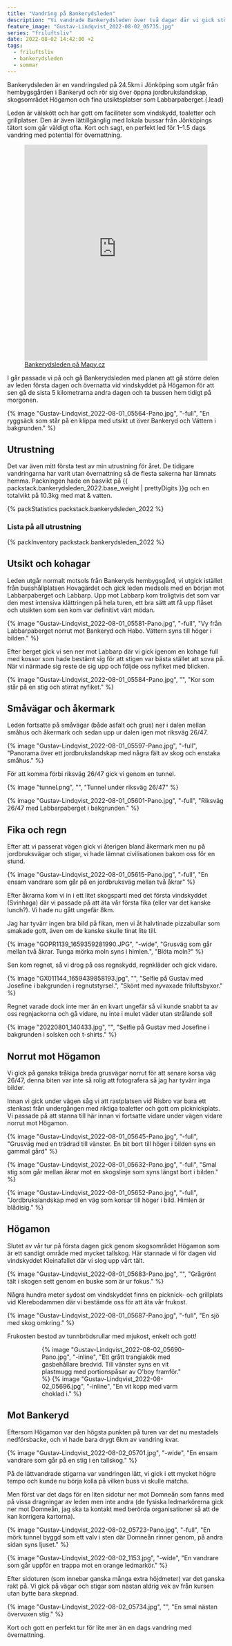 ```yaml
---
title: "Vandring på Bankerydsleden"
description: "Vi vandrade Bankerydsleden över två dagar där vi gick större delen av leden första dagen och övernattade vid vindskyddet på Högamon för att sen gå de sista 5 kilometrarna andra dagen och ta bussen hem tidigt på morgonen."
feature_image: "Gustav-Lindqvist_2022-08-02_05735.jpg"
series: "friluftsliv"
date: 2022-08-02 14:42:00 +2
tags:
  - friluftsliv
  - bankerydsleden
  - sommar
---
```

  
Bankerydsleden är en vandringsled på 24.5km i Jönköping som utgår från hembygsgården i Bankeryd och rör sig över öppna jordbrukslandskap, skogsområdet Högamon och fina utsiktsplatser som Labbarpaberget.{.lead}

Leden är välskött och har gott om faciliteter som vindskydd, toaletter och grillplatser. Den är även lättillgänglig med lokala bussar från Jönköpings tätort som går väldigt ofta. Kort och sagt, en perfekt led för 1–1.5 dags vandring med potential för övernattning.

<figure class="map -full">
    <iframe style="border:none" src="https://en.frame.mapy.cz/s/gabeporena" width="100%" height="500" frameborder="0" alt="Karta över Bankeryd med Bankerydsleden utmärkt med röd linje."></iframe>
    <figcaption><a href="https://en.mapy.cz/turisticka?x=14.0721374&y=57.8475668&z=14&l=0">Bankerydsleden på Mapy.cz</a></figcaption>
</figure>

I går passade vi på och gå Bankerydsleden med planen att gå större delen av leden första dagen och övernatta vid vindskyddet på Högamon för att sen gå de sista 5 kilometrarna andra dagen och ta bussen hem tidigt på morgonen.

{% image "Gustav-Lindqvist_2022-08-01_05564-Pano.jpg", "-full", "En ryggsäck som står på en klippa med utsikt ut över Bankeryd och Vättern i bakgrunden." %}

## Utrustning

Det var även mitt första test av min utrustning för året. De tidigare vandringarna har varit utan övernattning så de flesta sakerna har lämnats hemma. Packningen hade en basvikt på {{ packstack.bankerydsleden_2022.base_weight | prettyDigits }}g och en totalvikt på 10.3kg med mat & vatten.

{% packStatistics packstack.bankerydsleden_2022 %}

### Lista på all utrustning

{% packInventory packstack.bankerydsleden_2022 %}

## Utsikt och kohagar

Leden utgår normalt motsols från Bankeryds hembygsgård, vi utgick istället från busshållplatsen Hovagärdet och gick leden medsols med en början mot Labbarpaberget och Labbarp. Upp mot Labbarp kom troligtvis det som var den mest intensiva klättringen på hela turen, ett bra sätt att få upp flåset och utsikten som sen kom var definitivt värt mödan.

{% image "Gustav-Lindqvist_2022-08-01_05581-Pano.jpg", "-full", "Vy från Labbarpaberget norrut mot Bankeryd och Habo. Vättern syns till höger i bilden." %}

Efter berget gick vi sen ner mot Labbarp där vi gick igenom en kohage full med kossor som hade bestämt sig för att stigen var bästa stället att sova på. När vi närmade sig reste de sig upp och följde oss nyfiket med blicken.

{% image "Gustav-Lindqvist_2022-08-01_05584-Pano.jpg", "", "Kor som står på en stig och stirrat nyfiket." %}

## Småvägar och åkermark

Leden fortsatte på småvägar (både asfalt och grus) ner i dalen mellan småhus och åkermark och sedan upp ur dalen igen mot riksväg 26/47.

{% image "Gustav-Lindqvist_2022-08-01_05597-Pano.jpg", "-full", "Panorama över ett jordbrukslandskap med några fält av skog och enstaka småhus." %}

För att komma förbi riksväg 26/47 gick vi genom en tunnel.

{% image "tunnel.png", "", "Tunnel under riksväg 26/47" %}

{% image "Gustav-Lindqvist_2022-08-01_05601-Pano.jpg", "-full", "Riksväg 26/47 med Labbarpaberget i bakgrunden." %}

## Fika och regn

Efter att vi passerat vägen gick vi återigen bland åkermark men nu på jordbruksvägar och stigar, vi hade lämnat civilisationen bakom oss för en stund.

{% image "Gustav-Lindqvist_2022-08-01_05615-Pano.jpg", "-full", "En ensam vandrare som går på en jordbruksväg mellan två åkrar" %}

Efter åkrarna kom vi in i ett litet skogsparti med det första vindskyddet (Svinhaga) där vi passade på att äta vår första fika (eller var det kanske lunch?). Vi hade nu gått ungefär 8km.

Jag har tyvärr ingen bra bild på fikan, men vi åt halvtinade pizzabullar som smakade gott, även om de kanske skulle tinat lite till.

{% image "GOPR1139_1659359281990.JPG", "-wide", "Grusväg som går mellan två åkrar. Tunga mörka moln syns i himlen.", "Blöta moln?" %}

Sen kom regnet, så vi drog på oss regnskydd, regnkläder och gick vidare.

{% image "GX011144_1659439858193.jpg", "", "Selfie på Gustav med Josefine i bakgrunden i regnutstyrsel.", "Skönt med nyvaxade friluftsbyxor." %}

Regnet varade dock inte mer än en kvart ungefär så vi kunde snabbt ta av oss regnjackorna och gå vidare, nu inte i mulet väder utan strålande sol!

{% image "20220801_140433.jpg", "", "Selfie på Gustav med Josefine i bakgrunden i solsken och t-shirts." %}

## Norrut mot Högamon

Vi gick på ganska tråkiga breda grusvägar norrut för att senare korsa väg 26/47, denna biten var inte så rolig att fotografera så jag har tyvärr inga bilder.

Innan vi gick under vägen såg vi att rastplatsen vid Risbro var bara ett stenkast från undergången med riktiga toaletter och gott om picknickplats. Vi passade på att stanna till här innan vi fortsatte vidare under vägen vidare norrut mot Högamon.

{% image "Gustav-Lindqvist_2022-08-01_05645-Pano.jpg", "-full", "Grusväg med en trädrad till vänster. En bit bort till höger i bilden syns en gammal gård" %}

{% image "Gustav-Lindqvist_2022-08-01_05632-Pano.jpg", "-full", "Smal stig som går mellan åkrar mot en skogslinje som syns längst bort i bilden." %}

{% image "Gustav-Lindqvist_2022-08-01_05652-Pano.jpg", "-full", "Jordbrukslandskap med en väg som korsar till höger i bild. Himlen är blådisig." %}

## Högamon

Slutet av vår tur på första dagen gick genom skogsområdet Högamon som är ett sandigt område med mycket tallskog. Här stannade vi för dagen vid vindskyddet Kleinafallet där vi slog upp vårt tält.

{% image "Gustav-Lindqvist_2022-08-01_05683-Pano.jpg", "", "Grågrönt tält i skogen sett genom en buske som är ur fokus." %}

Några hundra meter sydost om vindskyddet finns en picknick- och grillplats vid Klerebodammen där vi bestämde oss för att äta vår frukost.

{% image "Gustav-Lindqvist_2022-08-01_05687-Pano.jpg", "-full", "En sjö med skog omkring." %}

Frukosten bestod av tunnbrödsrullar med mjukost, enkelt och gott!

<figure class="gallery">
    <figure class="gallery-row">
        {% image "Gustav-Lindqvist_2022-08-02_05690-Pano.jpg", "-inline", "Ett grått trangiakök med gasbehållare bredvid. Till vänster syns en vit plastmugg med portionspåsar av O'boy framför." %}
        {% image "Gustav-Lindqvist_2022-08-02_05696.jpg", "-inline", "En vit kopp med varm choklad i." %}
    </figure>
</figure>

## Mot Bankeryd

Eftersom Högamon var den högsta punkten på turen var det nu mestadels nedförsbacke, och vi hade bara drygt 6km av vandring kvar.

{% image "Gustav-Lindqvist_2022-08-02_05701.jpg", "-wide", "En ensam vandrare som går på en stig i en tallskog." %}

På de lättvandrade stigarna var vandringen lätt, vi gick i ett mycket högre tempo och kunde nu börja kolla på vilken buss vi skulle matcha.

Men först var det dags för en liten sidotur ner mot Domneån som fanns med på vissa dragningar av leden men inte andra (de fysiska ledmarkörerna gick ner mot Domneån, jag ska ta kontakt med berörda organisationer så att de kan korrigera kartorna).

{% image "Gustav-Lindqvist_2022-08-02_05723-Pano.jpg", "-full", "En mörk tunnel byggd som ett valv i sten där Domneån rinner genom, på andra sidan syns ljuset." %}

{% image "Gustav-Lindqvist_2022-08-02_1153.jpg", "-wide", "En vandrare som går uppför en trappa mot en orange ledmarkör." %}

Efter sidoturen (som innebar ganska många extra höjdmeter) var det ganska rakt på. Vi gick på vägar och stigar som nästan aldrig vek av från kursen utan bytte bara skepnad.

{% image "Gustav-Lindqvist_2022-08-02_05734.jpg", "", "En smal nästan övervuxen stig." %}

Kort och gott en perfekt tur för lite mer än en dags vandring med övernattning.



